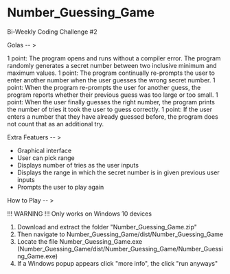 # Number_Guessing_Game
Bi-Weekly Coding Challenge #2

Golas -- >

1 point: The program opens and runs without a compiler error. The program randomly generates a secret number between two inclusive minimum and maximum values. 
1 point: The program continually re-prompts the user to enter another number when the user guesses the wrong secret number. 
1 point: When the program re-prompts the user for another guess, the program reports whether their previous guess was too large or too small. 
1 point: When the user finally guesses the right number, the program prints the number of tries it took the user to guess correctly.
1 point: If the user enters a number that they have already guessed before, the program does not count that as an additional try. 

Extra Featuers -- >

* Graphical interface
* User can pick range
* Displays number of tries as the user inputs
* Displays the range in which the secret number is in given previous user inputs
* Prompts the user to play again

How to Play -- >

!!! WARNING !!!
Only works on Windows 10 devices

1. Download and extract the folder "Number_Guessing_Game.zip"
2. Then navigate to Number_Guessing_Game/dist/Number_Guessing_Game
3. Locate the file Number_Guessing_Game.exe (Number_Guessing_Game/dist/Number_Guessing_Game/Number_Guessing_Game.exe)
4. If a Windows popup appears click "more info", the click "run anyways"
